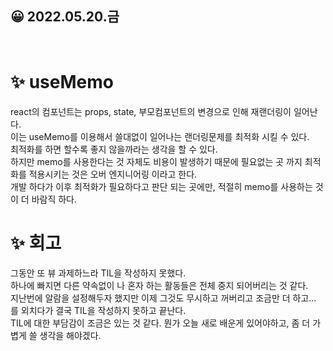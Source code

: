 ## 😀 2022.05.20.금

<br/>

# ✨ useMemo
 
react의 컴포넌트는 props, state, 부모컴포넌트의 변경으로 인해 재랜더링이 일어난다.  
이는 useMemo를 이용해서 쓸대없이 일어나는 랜더링문제를 최적화 시킬 수 있다.  
최적화를 하면 할수록 좋지 않을까라는 생각을 할 수 있다.  
하지만 memo를 사용한다는 것 자체도 비용이 발생하기 때문에 필요없는 곳 까지 최적화를 적용시키는 것은 오버 엔지니어링 이라고 한다.  
개발 하다가 이후 최적화가 필요하다고 판단 되는 곳에만, 적절히 memo를 사용하는 것이 더 바람직 하다.  

# ✨ 회고

그동안 또 뷰 과제하느라 TIL을 작성하지 못했다.  
하나에 빠지면 다른 약속없이 나 혼자 하는 활동들은 전체 중지 되어버리는 것 같다.  
지난번에 알람을 설정해두자 했지만 이제 그것도 무시하고 꺼버리고 조금만 더 하고... 를 외치다가 결국 TIL을 작성하지 못하고 끝난다.  
TIL에 대한 부담감이 조금은 있는 것 같다.  뭔가 오늘 새로 배운게 있어야하고, 좀 더 가볍게 쓸 생각을 해야겠다.  
